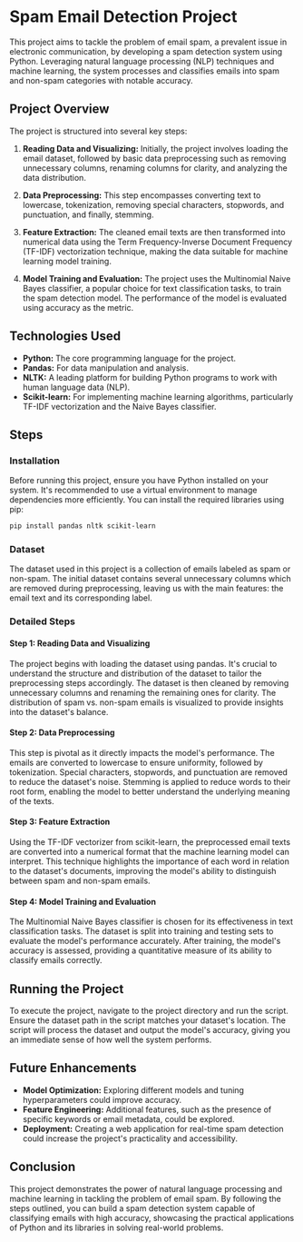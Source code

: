 
# Spam Email Detection Project

This project aims to tackle the problem of email spam, a prevalent issue in electronic communication, by developing a spam detection system using Python. Leveraging natural language processing (NLP) techniques and machine learning, the system processes and classifies emails into spam and non-spam categories with notable accuracy.

## Project Overview

The project is structured into several key steps:

1. **Reading Data and Visualizing:** Initially, the project involves loading the email dataset, followed by basic data preprocessing such as removing unnecessary columns, renaming columns for clarity, and analyzing the data distribution.

2. **Data Preprocessing:** This step encompasses converting text to lowercase, tokenization, removing special characters, stopwords, and punctuation, and finally, stemming.

3. **Feature Extraction:** The cleaned email texts are then transformed into numerical data using the Term Frequency-Inverse Document Frequency (TF-IDF) vectorization technique, making the data suitable for machine learning model training.

4. **Model Training and Evaluation:** The project uses the Multinomial Naive Bayes classifier, a popular choice for text classification tasks, to train the spam detection model. The performance of the model is evaluated using accuracy as the metric.

## Technologies Used

- **Python:** The core programming language for the project.
- **Pandas:** For data manipulation and analysis.
- **NLTK:** A leading platform for building Python programs to work with human language data (NLP).
- **Scikit-learn:** For implementing machine learning algorithms, particularly TF-IDF vectorization and the Naive Bayes classifier.


## Steps

### Installation

Before running this project, ensure you have Python installed on your system. It's recommended to use a virtual environment to manage dependencies more efficiently. You can install the required libraries using pip:

```bash
pip install pandas nltk scikit-learn
```

### Dataset

The dataset used in this project is a collection of emails labeled as spam or non-spam. The initial dataset contains several unnecessary columns which are removed during preprocessing, leaving us with the main features: the email text and its corresponding label.

### Detailed Steps

#### Step 1: Reading Data and Visualizing

The project begins with loading the dataset using pandas. It's crucial to understand the structure and distribution of the dataset to tailor the preprocessing steps accordingly. The dataset is then cleaned by removing unnecessary columns and renaming the remaining ones for clarity. The distribution of spam vs. non-spam emails is visualized to provide insights into the dataset's balance.

#### Step 2: Data Preprocessing

This step is pivotal as it directly impacts the model's performance. The emails are converted to lowercase to ensure uniformity, followed by tokenization. Special characters, stopwords, and punctuation are removed to reduce the dataset's noise. Stemming is applied to reduce words to their root form, enabling the model to better understand the underlying meaning of the texts.

#### Step 3: Feature Extraction

Using the TF-IDF vectorizer from scikit-learn, the preprocessed email texts are converted into a numerical format that the machine learning model can interpret. This technique highlights the importance of each word in relation to the dataset's documents, improving the model's ability to distinguish between spam and non-spam emails.

#### Step 4: Model Training and Evaluation

The Multinomial Naive Bayes classifier is chosen for its effectiveness in text classification tasks. The dataset is split into training and testing sets to evaluate the model's performance accurately. After training, the model's accuracy is assessed, providing a quantitative measure of its ability to classify emails correctly.

## Running the Project

To execute the project, navigate to the project directory and run the script.
Ensure the dataset path in the script matches your dataset's location. The script will process the dataset and output the model's accuracy, giving you an immediate sense of how well the system performs.

## Future Enhancements

- **Model Optimization:** Exploring different models and tuning hyperparameters could improve accuracy.
- **Feature Engineering:** Additional features, such as the presence of specific keywords or email metadata, could be explored.
- **Deployment:** Creating a web application for real-time spam detection could increase the project's practicality and accessibility.

## Conclusion

This project demonstrates the power of natural language processing and machine learning in tackling the problem of email spam. By following the steps outlined, you can build a spam detection system capable of classifying emails with high accuracy, showcasing the practical applications of Python and its libraries in solving real-world problems.

